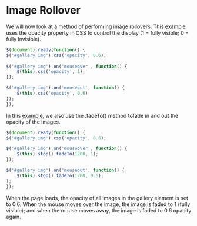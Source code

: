 # Image Rollover

We will now look at a method of performing image rollovers. This <a href="archives/examples/rollover.htm" target = "_ blank">example</a> uses the opacity property in CSS to control the display (1 = fully visible; 0 = fully invisible). 

```js
$(document).ready(function() {
$('#gallery img').css('opacity', 0.6);
 
$('#gallery img').on('mouseover', function() {
 	$(this).css('opacity', 1);
});

$('#gallery img').on('mouseout', function() {
 	$(this).css('opacity', 0.6);
});
});
```

In this <a href="archives/examples/rollover2.htm" target = "_ blank">example</a>, we also use the .fadeTo() method tofade in and out the opacity of the images.

```js
$(document).ready(function() {
$('#gallery img').css('opacity', 0.6);

$('#gallery img').on('mouseover', function() {
	$(this).stop().fadeTo(1200, 1);
});

$('#gallery img').on('mouseout', function() {
	$(this).stop().fadeTo(1200, 0.6);
);
});
```

When the page loads, the opacity of all images in the gallery element is set to 0.6. When the mouse moves over the image, the image is faded to 1 (fully visible); and when the mouse moves away, the image is faded to 0.6 opacity again.
